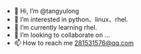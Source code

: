 - 👋 Hi, I’m @tangyulong
- 👀 I’m interested in python、linux、rhel.
- 🌱 I’m currently learning rhel.
- 💞️ I’m looking to collaborate on ...
- 📫 How to reach me 281531576@qq.com

<!---
tangyulong/tangyulong is a ✨ special ✨ repository because its `README.md` (this file) appears on your GitHub profile.
You can click the Preview link to take a look at your changes.
--->
